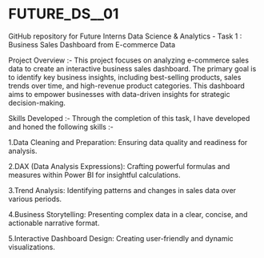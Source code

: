 # FUTURE_DS__01
GitHub repository for Future Interns Data Science &amp; Analytics - Task 1 : Business Sales Dashboard from E-commerce Data

Project Overview :-
This project focuses on analyzing e-commerce sales data to create an interactive business sales dashboard. The primary goal is to identify key business insights, including best-selling products, sales trends over time, and high-revenue product categories. This dashboard aims to empower businesses with data-driven insights for strategic decision-making.

Skills Developed :-
Through the completion of this task, I have developed and honed the following skills :-

1.Data Cleaning and Preparation: Ensuring data quality and readiness for analysis.

2.DAX (Data Analysis Expressions): Crafting powerful formulas and measures within Power BI for insightful calculations. 

3.Trend Analysis: Identifying patterns and changes in sales data over various periods. 

4.Business Storytelling: Presenting complex data in a clear, concise, and actionable narrative format. 

5.Interactive Dashboard Design: Creating user-friendly and dynamic visualizations.
